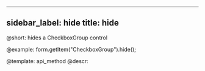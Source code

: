 
---
sidebar_label: hide
title: hide
---          

@short: hides a CheckboxGroup control



@example:
form.getItem("CheckboxGroup").hide(); 


@template: api_method
@descr:


